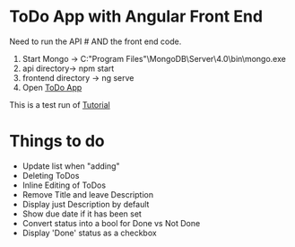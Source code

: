 # ToDo App with Angular Front End

Need to run the API # AND the front end code.

1. Start Mongo -> C:\"Program Files"\MongoDB\Server\4.0\bin\mongo.exe
2. api directory-> npm start
3. frontend directory ->  ng serve
4. Open [ToDo App](localhost:4200)

This is a test run of [Tutorial](https://medium.com/netscape/mean-app-tutorial-with-angular-4-part-1-18691663ea96)

# Things to do
* Update list when "adding"
* Deleting ToDos
* Inline Editing of ToDos
* Remove Title and leave Description
* Display just Description by default 
* Show due date if it has been set
* Convert status into a bool for Done vs Not Done
* Display 'Done' status as a checkbox
